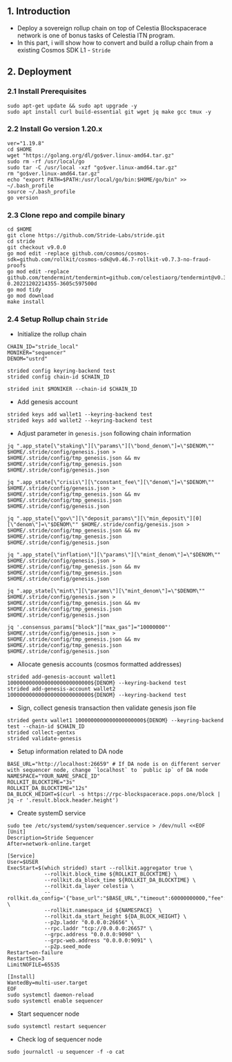 ## 1. Introduction
- Deploy a sovereign rollup chain on top of Celestia Blockspacerace network is one of bonus tasks of Celestia ITN program.
- In this part, i will show how to convert and build a rollup chain from a existing Cosmos SDK L1 - `Stride` 

## 2. Deployment
### 2.1 Install Prerequisites
```
sudo apt-get update && sudo apt upgrade -y
sudo apt install curl build-essential git wget jq make gcc tmux -y
```

### 2.2 Install Go version 1.20.x
```
ver="1.19.8"
cd $HOME
wget "https://golang.org/dl/go$ver.linux-amd64.tar.gz"
sudo rm -rf /usr/local/go
sudo tar -C /usr/local -xzf "go$ver.linux-amd64.tar.gz"
rm "go$ver.linux-amd64.tar.gz"
echo "export PATH=$PATH:/usr/local/go/bin:$HOME/go/bin" >> ~/.bash_profile
source ~/.bash_profile
go version
```

### 2.3 Clone repo and compile binary 
```
cd $HOME
git clone https://github.com/Stride-Labs/stride.git
cd stride
git checkout v9.0.0
go mod edit -replace github.com/cosmos/cosmos-sdk=github.com/rollkit/cosmos-sdk@v0.46.7-rollkit-v0.7.3-no-fraud-proofs
go mod edit -replace github.com/tendermint/tendermint=github.com/celestiaorg/tendermint@v0.34.22-0.20221202214355-3605c597500d
go mod tidy
go mod download
make install
```

### 2.4 Setup Rollup chain `Stride`
- Initialize the rollup chain
```
CHAIN_ID="stride_local"
MONIKER="sequencer"
DENOM="ustrd"

strided config keyring-backend test
strided config chain-id $CHAIN_ID

strided init $MONIKER --chain-id $CHAIN_ID
```

- Add genesis account
```
strided keys add wallet1 --keyring-backend test
strided keys add wallet2 --keyring-backend test
```

- Adjust parameter in `genesis.json` following chain information
```
jq ".app_state[\"staking\"][\"params\"][\"bond_denom\"]=\"$DENOM\"" $HOME/.stride/config/genesis.json > $HOME/.stride/config/tmp_genesis.json && mv $HOME/.stride/config/tmp_genesis.json $HOME/.stride/config/genesis.json

jq ".app_state[\"crisis\"][\"constant_fee\"][\"denom\"]=\"$DENOM\"" $HOME/.stride/config/genesis.json > $HOME/.stride/config/tmp_genesis.json && mv $HOME/.stride/config/tmp_genesis.json $HOME/.stride/config/genesis.json

jq ".app_state[\"gov\"][\"deposit_params\"][\"min_deposit\"][0][\"denom\"]=\"$DENOM\"" $HOME/.stride/config/genesis.json > $HOME/.stride/config/tmp_genesis.json && mv $HOME/.stride/config/tmp_genesis.json $HOME/.stride/config/genesis.json

jq ".app_state[\"inflation\"][\"params\"][\"mint_denom\"]=\"$DENOM\"" $HOME/.stride/config/genesis.json > $HOME/.stride/config/tmp_genesis.json && mv $HOME/.stride/config/tmp_genesis.json $HOME/.stride/config/genesis.json

jq ".app_state[\"mint\"][\"params\"][\"mint_denom\"]=\"$DENOM\"" $HOME/.stride/config/genesis.json > $HOME/.stride/config/tmp_genesis.json && mv $HOME/.stride/config/tmp_genesis.json $HOME/.stride/config/genesis.json

jq '.consensus_params["block"]["max_gas"]="10000000"' $HOME/.stride/config/genesis.json > $HOME/.stride/config/tmp_genesis.json && mv $HOME/.stride/config/tmp_genesis.json $HOME/.stride/config/genesis.json
```

- Allocate genesis accounts (cosmos formatted addresses)
```
strided add-genesis-account wallet1 100000000000000000000000000${DENOM} --keyring-backend test
strided add-genesis-account wallet2 100000000000000000000000000${DENOM} --keyring-backend test
```

- Sign, collect genesis transaction then validate genesis json file
```
strided gentx wallet1 1000000000000000000000${DENOM} --keyring-backend test --chain-id $CHAIN_ID
strided collect-gentxs 
strided validate-genesis 
```

- Setup information related to DA node
```
BASE_URL="http://localhost:26659" # If DA node is on different server with sequencer node, change `localhost` to `public ip` of DA node
NAMESPACE="YOUR_NAME_SPACE_ID" 
ROLLKIT_BLOCKTIME="3s" 
ROLLKIT_DA_BLOCKTIME="12s"
DA_BLOCK_HEIGHT=$(curl -s https://rpc-blockspacerace.pops.one/block | jq -r '.result.block.header.height')
```

- Create systemD service
```
sudo tee /etc/systemd/system/sequencer.service > /dev/null <<EOF
[Unit]
Description=Stride Sequencer
After=network-online.target

[Service]
User=$USER
ExecStart=$(which strided) start --rollkit.aggregator true \
            --rollkit.block_time ${ROLLKIT_BLOCKTIME} \
            --rollkit.da_block_time ${ROLLKIT_DA_BLOCKTIME} \
            --rollkit.da_layer celestia \
            --rollkit.da_config='{"base_url":"$BASE_URL","timeout":60000000000,"fee":100,"gas_limit":100000}' \
            --rollkit.namespace_id ${NAMESPACE}  \
            --rollkit.da_start_height ${DA_BLOCK_HEIGHT} \
            --p2p.laddr "0.0.0.0:26656" \
            --rpc.laddr "tcp://0.0.0.0:26657" \
            --grpc.address "0.0.0.0:9090" \
            --grpc-web.address "0.0.0.0:9091" \
            --p2p.seed_mode             
Restart=on-failure
RestartSec=3
LimitNOFILE=65535

[Install]
WantedBy=multi-user.target
EOF
sudo systemctl daemon-reload
sudo systemctl enable sequencer
```

- Start sequencer node
```
sudo systemctl restart sequencer
```

- Check log of sequencer node
```
sudo journalctl -u sequencer -f -o cat
```
